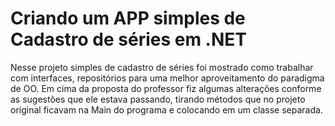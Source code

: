 # Criando um APP simples de Cadastro de séries em .NET

Nesse projeto simples de cadastro de séries foi mostrado como trabalhar com interfaces, repositórios para uma melhor aproveitamento do paradigma de OO. Em cima da proposta do professor fiz algumas alterações conforme as sugestões que ele estava passando, tirando métodos que no projeto original ficavam na Main do programa e colocando em um classe separada.
